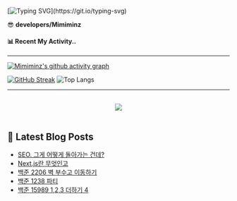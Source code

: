 

[![Typing SVG](https://readme-typing-svg.demolab.com?font=Sriracha&weight=400&size=60&duration=5001&pause=1000&color=6A5ACD&center=true&vCenter=true&width=900&height=300&lines=Hello+World!+I'm+Minz+👀;)](https://git.io/typing-svg)



<summary>😎 <b>developers/Mimiminz</b></summary>



#### 📊 Recent My Activity..
<hr/>

[![Mimiminz's github activity graph](https://github-readme-activity-graph.vercel.app/graph?username=Mimiminz&bg_color=020715&color=8A2BE2&line=8A2BE2&point=8977ad&area=true&hide_border=true)](https://github.com/ashutosh00710/github-readme-activity-graph)

[![GitHub Streak](https://streak-stats.demolab.com?user=Mimiminz&mode=weekly&card_width=450&hide_border=true&background=020715&stroke=8A2BE2&ring=8A2BE2&fire=9400D3&excludeDaysLabel=6A5ACD&sideLabels=928AFA&currStreakNum=9C31FF&sideNums=9C31FF&dates=928AFA&currStreakLabel=928AFA)](https://git.io/streak-stats)
![Top Langs](https://github-readme-stats.vercel.app/api/top-langs/?username=Mimiminz&layout=compact&hide_border=true&bg_color=020715&card_width=350&text_color=E6E5FA&title_color=6A5ACD)

<hr/>
<br/>  
<div align="center">
<img src="https://komarev.com/ghpvc/?username=Mimiminz&&style=flat-square&color=8A2BE2"/>
</div>  
  
<br/>  

## 📕 Latest Blog Posts

<ul><li><a href='https://ciaom.tistory.com/entry/SEO-%EA%B7%B8%EA%B2%8C-%EC%96%B4%EB%96%BB%EA%B2%8C-%EB%8F%8C%EC%95%84%EA%B0%80%EB%8A%94-%EA%B1%B4%EB%8D%B0' target='_blank'>SEO. 그게 어떻게 돌아가는 건데?</a></li><li><a href='https://ciaom.tistory.com/entry/Nextjs%EB%9E%80-%EB%AC%B4%EC%97%87%EC%9D%B8%EA%B3%A0' target='_blank'>Next.js란 무엇인고</a></li><li><a href='https://ciaom.tistory.com/entry/%EB%B0%B1%EC%A4%80-2206-%EB%B2%BD-%EB%B6%80%EC%88%98%EA%B3%A0-%EC%9D%B4%EB%8F%99%ED%95%98%EA%B8%B0' target='_blank'>백준 2206 벽 부수고 이동하기</a></li><li><a href='https://ciaom.tistory.com/entry/%EB%B0%B1%EC%A4%80-1238-%ED%8C%8C%ED%8B%B0' target='_blank'>백준 1238 파티</a></li><li><a href='https://ciaom.tistory.com/entry/%EB%B0%B1%EC%A4%80-15989-123-%EB%8D%94%ED%95%98%EA%B8%B0-4' target='_blank'>백준 15989 1,2,3 더하기 4</a></li></ul>